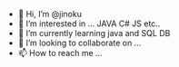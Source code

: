- 👋 Hi, I’m @jinoku
- 👀 I’m interested in ... JAVA C# JS etc..
- 🌱 I’m currently learning java and SQL DB
- 💞️ I’m looking to collaborate on ...
- 📫 How to reach me ...

<!---
jinoku/jinoku is a ✨ special ✨ repository because its `README.md` (this file) appears on your GitHub profile.
You can click the Preview link to take a look at your changes.
--->

